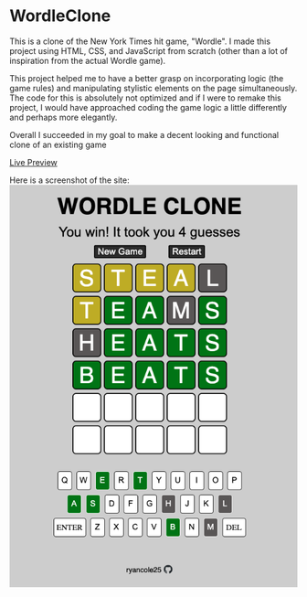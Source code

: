 # WordleClone

This is a clone of the New York Times hit game, "Wordle". I made this project using HTML, CSS, and JavaScript from scratch (other than a lot of inspiration from the actual Wordle game).

This project helped me to have a better grasp on incorporating logic (the game rules) and manipulating stylistic elements on the page simultaneously. The code for this is absolutely not optimized and if I were to remake this project, I would have approached coding the game logic a little differently and perhaps more elegantly.

Overall I succeeded in my goal to make a decent looking and functional clone of an existing game

[Live Preview](https://ryancole25.github.io/WordleClone)

Here is a screenshot of the site:
![Alt text](./wordleclone.png "Wordle Clone")
